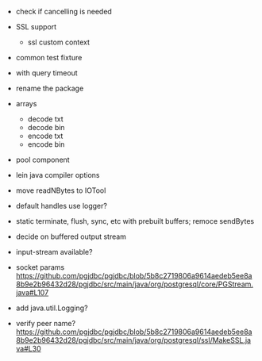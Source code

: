 
- check if cancelling is needed

- SSL support
  - ssl custom context

- common test fixture
- with query timeout

- rename the package
- arrays
  - decode txt
  - decode bin
  - encode txt
  - encode bin

- pool component
- lein java compiler options

- move readNBytes to IOTool
- default handles use logger?
- static terminate, flush, sync, etc with prebuilt buffers; remoce sendBytes
- decide on buffered output stream

- input-stream available?

- socket params
https://github.com/pgjdbc/pgjdbc/blob/5b8c2719806a9614aedeb5ee8a8b9e2b96432d28/pgjdbc/src/main/java/org/postgresql/core/PGStream.java#L107

- add java.util.Logging?

- verify peer name?
https://github.com/pgjdbc/pgjdbc/blob/5b8c2719806a9614aedeb5ee8a8b9e2b96432d28/pgjdbc/src/main/java/org/postgresql/ssl/MakeSSL.java#L30
